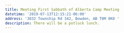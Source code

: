 ```yaml
---
title: Meeting First Sabbath of Alberta Camp Meeting
datetime: '2019-07-13T12:15:21-06:00'
address: '3032 Township Rd 342, Bowden, AB T0M 0K0 '
description: There will be a potluck lunch.
---
```


